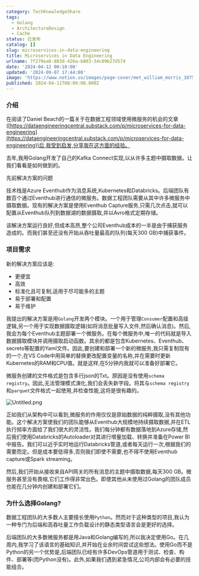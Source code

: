 ```yaml
---
category: TechKnowledgeShare
tags:
  - Golang
  - ArchitectureDesign
  - Cache
status: 已发布
catalog: []
slug: microservices-in-data-engineering
title: Microservices in Data Engineering
urlname: 7f279ea0-883d-426a-b803-34c09b27d574
date: '2024-04-12 00:10:00'
updated: '2024-09-07 17:44:00'
image: 'https://www.notion.so/images/page-cover/met_william_morris_1875.jpg'
published: 2024-04-11T08:00:00.000Z
---
```


### 介绍


在阅读了Daniel Beach的一篇关于在数据工程领域使用微服务的机会的文章([https://dataengineeringcentral.substack.com/p/microservices-for-data-engineering](https://dataengineeringcentral.substack.com/p/microservices-for-data-engineering))后,我受到启发,分享我在这方面的经验。


去年,我用Golang开发了自己的Kafka Connect实现,以从许多主题中摄取数据。让我们看看是如何做到的。


先前解决方案的问题


技术栈是Azure Eventhub作为消息系统,Kubernetes和Databricks。后端团队有数百个通过Eventhub进行通信的微服务。数据工程团队需要从其中许多微服务中摄取数据。现有的解决方案是使用Eventhub Capture服务,只需几次点击,就可以配置从Eventhub队列到数据湖的数据摄取,并以Avro格式定期存储。


该解决方案运行良好,但成本高昂,整个公司Eventhub成本的一半是由于捕获服务造成的。而我们甚至还没有开始从吞吐量最高的队列(每天300 GB)中捕获事件。


### 项目需求


新的解决方案应该是:

- 更便宜
- 高效
- 标准化且可复制,适用于尽可能多的主题
- 易于部署和配置
- 易于维护

我提出的解决方案是用`Golang`开发两个模块。一个用于管理`Consumer`配置和高级逻辑,另一个用于实现数据摄取逻辑(如将消息批量写入文件,然后确认消息)。然后,我会为每个Eventhub主题部署一个微服务。在每个微服务中,唯一的代码就是导入数据摄取模块并调用摄取启动函数。其余的都是包含Kubernetes、Eventhub、secrets等配置的Yaml文件。因此,要创建和部署一个新的微服务,我只需复制现有的一个,在VS Code中用简单的替换更改配置变量的名称,并在需要时更新Kubernetes的RAM和CPU值。就是这样,在5分钟内我就可以准备好部署它。


微服务创建的文件格式是包含多行json的Txt。原因是没有使用`schema registry`。因此,无法管理模式演化,我们会丢失新字段。将其与`schema registry`和`parquet`文件格式一起使用,并检查性能,这将是很有趣的。


![Untitled.png](https://prod-files-secure.s3.us-west-2.amazonaws.com/5d24fe63-e567-4804-86f9-9fdc62e13082/4e0f8d5d-b295-4408-9363-660688d511a9/Untitled.png?X-Amz-Algorithm=AWS4-HMAC-SHA256&X-Amz-Content-Sha256=UNSIGNED-PAYLOAD&X-Amz-Credential=ASIAZI2LB466UYNZABWN%2F20250403%2Fus-west-2%2Fs3%2Faws4_request&X-Amz-Date=20250403T053845Z&X-Amz-Expires=3600&X-Amz-Security-Token=IQoJb3JpZ2luX2VjEH0aCXVzLXdlc3QtMiJHMEUCIQDdPsj3DBRyulm1GCGP5dO6x%2BK1m8Xwk1eZtGIA0NlhfQIgE7CPtSDjEte9p2f4qafrbrWckyGqwBiD1er4fyJ%2FkXwqiAQI5v%2F%2F%2F%2F%2F%2F%2F%2F%2F%2FARAAGgw2Mzc0MjMxODM4MDUiDAgllvaTodFWKz2LtyrcA0sAM%2FlhbqwtfsrGkUqgMYhKyf5wjVQxerndn9olhKuJyy6vOUlvB3NmRK3J0%2BGgKWhpthqvU12cttNFV17OvYVhhY%2B6syrn3TiOrnT%2FHFeh0hQC8B4oqc%2Fw3BdlNgE3oPW%2F3jRS3U8YGSvkvAd4V7YiO5KYSi4%2B%2B5%2B30CpnPOFhzcsdJ7yfCQf1b9BQQmGechp71j8dbjb3La%2BGPHsNKqjZdfJQGUQAeqvxC%2BGsDaLA%2F7hf9jib4YhALMVpOX7Munswho3rL4N0Cb0TFazDYP%2FRttgqm6eWMoExEoPyyK99uDHDQZsGdQx464p5lewIv7COTiRhF0Nzb9WnIuZzR5XjbVP3wxZNkAJ5ZLzWtp0SQYQt%2Bs5BSRQnFMO5Mg8FIFiENDteR8RFhRn5dsVsEBMJn86xnG2AwpSDFAVlDFLWrovqzzM8ac8gcQeZGgAtejMXc39DdhoHVk3MuM3KmvS10zapUCzEVk7wN8zl%2Ft%2B7bD6CPPg%2B%2BtBuodnxWk8WmMrWdCLclQQwIUEG2ixMa1wd0lbhR6UCf9N%2BkblsueL2Ryh%2FvAvOQm6nEwUCiiUtRATIldR8s0lVECwntvm0poKxwt%2BbtkSVngPUXpxk7Ke98w8FfueZcS11YfM0MPysuL8GOqUBntY%2F2FNlyAMIw%2FR5Y65tkbqaD49je9vTHSVEieyNv5rSYmaY6udlxuhuH%2B7%2BsXeNVK9nxIzsidLzk54AdnenTaXQfph%2F0T5TGDp15rQuOAG9ACynAnU%2BpBArfq2M6bggRU4X85hjHgHA2%2FZL3dWy7Y3xCMSQzYOUreDhb9A5Z7PDtIBMrgaR7PvqWOZp3aFV5xjnBPHHRVbua%2FHFPZobXNXGoklS&X-Amz-Signature=aa549ea7a7bea11645723113d8e74071b0b89f3d6c19940a1e2fcbac3f202042&X-Amz-SignedHeaders=host&x-id=GetObject)


正如我们从架构中可以看到,微服务的作用仅仅是原始数据的纯粹摄取,没有其他功能。这个解决方案使我们的团队能够从Eventhub大规模地持续摄取数据,并在ETL执行频率方面给了我们很大的灵活性。我们每分钟都有数据落地到Azure存储,然后我们使用Databricks的Autoloader对其进行增量加载、转换并准备在Power BI中报告。我们可以近乎实时地运行Databricks管道,或者每天运行一次,根据我们的需要而定。但是成本要低得多,否则我们即使不需要,也不得不使用Eventhub capture或Spark streaming。


然后,我们开始从接收来自API网关的所有消息的主题中摄取数据,每天300 GB。微服务甚至没有畏缩,它们工作得非常出色。即使其他从未使用过Golang的团队成员也能在几分钟内创建和部署它们。


### 为什么选择Golang?


数据工程团队的大多数人主要擅长使用`Python`。然而对于这种类型的项目,我认为一种专门为后端和高吞吐量工作负载设计的静态类型语言会是更好的选择。


后端团队的大多数微服务都是用Java和Golang编写的,所以我决定使用Go。在几周内,我学习了该语言的基础知识,并开始在业余时间尝试这些想法。使用Go而不是Python的另一个优势是,后端团队已经有许多DevOps管道用于测试、检查、构件、部署等(而Python没有)。此外,如果我们遇到紧急情况,公司内部会有必要的技能组合。

